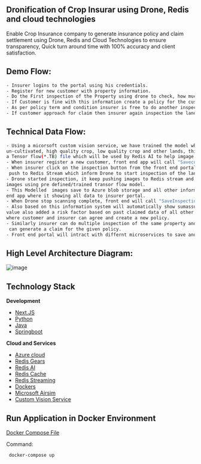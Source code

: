 ## Dronification of Crop Insurar using Drone, Redis and cloud technologies

Enable Crop Insurance company to generate insurance policy and claim settlement using Drone, Redis and Cloud Technologies to ensure transparency, Quick turn around time with 100% accuracy and client satisfaction.  

## Demo Flow:  

```sh
- Insurer logins to the portal using his credentials.  
- Register for new customer with property information.  
- Do the First inspection of the Property using drone to check, how much land is cultivated and based on this information generate sum assured and premium.  
- If Customer is fine with this information create a policy for the customer.  
- As per policy term and condition insurer is free to do another inspection of the land during the polcy period to provide recommedation to the customer if any deviation found while providing the policy.  
- If customer approach for claim then insurer again inspection the land using drone and understand how much damage happended on the land and provide the claim amount accordingly.  
```

## Technical Data Flow:  

```sh
- Using a micorsoft custom vision service, we have trained the model which can identify cultivalted, 
un-cultivated, high quality crop, low quality crop and other lands, this trained model will provide 
a Tensor flow(*.TB) file which will be used by Redis AI to help imgage modelling for drone generated images.  
- When insurer register a new customer, front end app will call "Savecustomer" API to save data in the MySQL DB.  
- When insurer click on the inspection button from the front end portal, A signal with new Inspection ID will be
 push to Redis Stream which inform Drone to start inspection of the land as the information provided by customer.  
- Drone started inspection, it keep pushing images to Redis stream and redis gears container will process this 
images using pre defined/trained transor flow model.  
- This Modelled  images save to Azure blob storage and all other information will be push to redis stream to front 
end app where it showing all data to insurer portal.    
- When Drone stop scanning complete, front end will call "SaveInspection" API to save all data to the MSQL DB.  
- Also based on this information system will automatically show sumassured and single premimum (single premium 
value also added a risk factor based on past claimed data of all other customers in that area) to the portal 
where customer and insurer can agree and create a new policy.  
- Similarly insurer can do multiple inspection of the same property and if required after inspection, insurer
 can generate a claim for the given policy.      
- Front end portal will intract with differnt microservices to save and get the data on the portal.   
```

## High Level Architecture Diagram:  

![image](https://user-images.githubusercontent.com/83917397/118265997-9d99c200-b4d7-11eb-9494-2c3f735b6041.png)


## Technology Stack

**Development**  
 
- [Next.JS](https://nextjs.org/)
- [Python](https://www.python.org/)
- [Java](https://www.java.com/en/)
- [Springboot](https://spring.io/projects/spring-boot)
   
**Cloud and Services**  

- [Azure cloud](https://azure.microsoft.com/en-in/)
- [Redis Gears](https://redislabs.com/modules/redis-gears/)
- [Redis AI](https://redislabs.com/modules/redis-ai/)
- [Redis Cache](https://redis.io/)
- [Redis Streaming](https://redis.io/topics/streams-intro)
- [Dockers](https://www.docker.com/)
- [Microsoft Airsim](https://microsoft.github.io/AirSim/)
- [Custom Vision Service](https://azure.microsoft.com/en-us/services/cognitive-services/custom-vision-service/)

## Run Application in Docker Environment

[Docker Compose File](https://github.com/piyushjaincloud2/CropInsurRedis/blob/main/docker-compose.yml)

Command:

``` docker-compose up```

